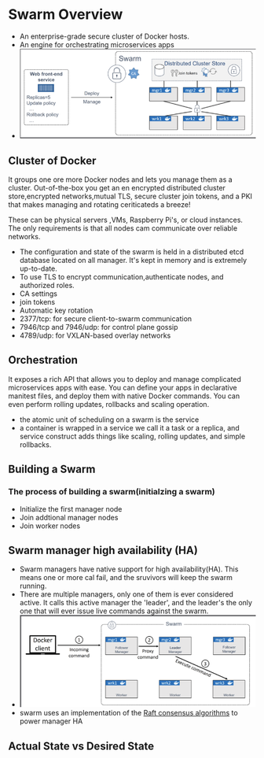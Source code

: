 # Swarm Overview

* An enterprise-grade secure cluster of Docker hosts.
* An engine for orchestrating microservices apps
* ![high level architecture](img/swarm-architecture-high-level.png)

## Cluster of Docker

It groups one ore more Docker nodes and lets you manage them as a cluster. Out-of-the-box you get an en encrypted distributed cluster store,encrypted networks,mutual TLS, secure cluster join tokens, and a PKI that makes managing and rotating ceriticateds a breeze!

These can be physical servers ,VMs, Raspberry Pi's, or cloud instances. The only requirements is that all nodes cam communicate over reliable networks.

* The configuration and state of the swarm is held in a distributed etcd database located on all manager. It's kept in memory and is extremely up-to-date.
* To use TLS to encrypt communication,authenticate nodes, and authorized roles.
* CA settings
* join tokens
* Automatic key rotation
* 2377/tcp: for secure client-to-swarm communication
* 7946/tcp and 7946/udp: for control plane gossip
* 4789/udp: for VXLAN-based overlay networks

## Orchestration

It exposes a rich API that allows you to deploy and manage complicated microservices apps with ease. You can define your apps in declarative manitest files, and deploy them with native Docker commands. You can even perform rolling updates, rollbacks and scaling operation.

* the atomic unit of scheduling on a swarm is the service
* a container is wrapped in a service we call it a task or a replica, and service construct adds things like scaling, rolling updates, and simple rollbacks.

## Building a Swarm

### The process of building a swarm(initialzing a swarm)

* Initialize the first manager node
* Join addtional manager nodes
* Join worker nodes

## Swarm manager high availability (HA) 

* Swarm managers have native support for high availability(HA). This means one or more cal fail, and the sruvivors will keep the swarm running. 
* There are multiple managers, only one of them is ever considered active. It calls this active manager the 'leader', and the leader's the only one that will ever issue live commands against the swarm.
* ![learder diagram](img/swarm-ha-leader.png)
* swarm uses an implementation of the [Raft consensus algorithms](https://raft.github.io) to power manager HA

## Actual State vs Desired State
